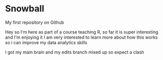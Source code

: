 # Snowball
My first repository on Github

Hey so I'm here as part of a course teaching R, so far it is super interesting and I'm enjoying it
I am very interested to learn more about how this works so i can improve my data analytics skills

I got my main brain and my edits branch mixed up so expect a clash
